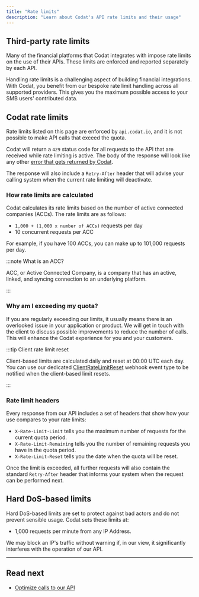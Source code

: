 ```yaml
---
title: "Rate limits"
description: "Learn about Codat's API rate limits and their usage"
---
```


## Third-party rate limits

Many of the financial platforms that Codat integrates with impose rate limits on the use of their APIs. These limits are enforced and reported separately by each API.

Handling rate limits is a challenging aspect of building financial integrations. With Codat, you benefit from our bespoke rate limit handling across all supported providers. This gives you the maximum possible access to your SMB users' contributed data.

## Codat rate limits

Rate limits listed on this page are enforced by `api.codat.io`, and it is not possible to make API calls that exceed the quota.

Codat will return a `429` status code for all requests to the API that are received while rate limiting is active. The body of the response will look like any other [error that gets returned by Codat](/using-the-api/errors).

The response will also include a `Retry-After` header that will advise your calling system when the current rate limiting will deactivate.

### How rate limits are calculated 

Codat calculates its rate limits based on the number of active connected companies (ACCs).
The rate limits are as follows:

- `1,000 + (1,000 x number of ACCs)` requests per day
- 10 concurrent requests per ACC

For example, if you have 100 ACCs, you can make up to 101,000 requests per day.

:::note What is an ACC?

ACC, or Active Connected Company, is a company that has an active, linked, and syncing connection to an underlying platform.

:::

### Why am I exceeding my quota?

If you are regularly exceeding our limits, it usually means there is an overlooked issue in your application or product.
We will get in touch with the client to discuss possible improvements to reduce the number of calls.
This will enhance the Codat experience for you and your customers. 

:::tip Client rate limit reset

Client-based limits are calculated daily and reset at 00:00 UTC each day. You can use our dedicated [ClientRateLimitReset](/using-the-api/webhooks/event-types) webhook event type to be notified when the client-based limit resets.

:::

### Rate limit headers

Every response from our API includes a set of headers that show how your use compares to your rate limits: 
- `X-Rate-Limit-Limit` tells you the maximum number of requests for the current quota period.
- `X-Rate-Limit-Remaining` tells you the number of remaining requests you have in the quota period.
- `X-Rate-Limit-Reset` tells you the date when the quota will be reset.

Once the limit is exceeded, all further requests will also contain the standard `Retry-After` header that informs your system when the request can be performed next. 

## Hard DoS-based limits

Hard DoS-based limits are set to protect against bad actors and do not prevent sensible usage. Codat sets these limits at: 

- 1,000 requests per minute from any IP Address.

We may block an IP's traffic without warning if, in our view, it significantly interferes with the operation of our API.

---

## Read next

- [Optimize calls to our API](/using-the-api/optimizing-api-calls)